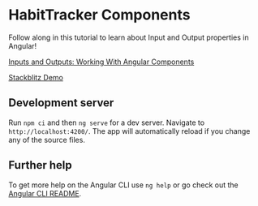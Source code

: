 # HabitTracker Components

Follow along in this tutorial to learn about Input and Output properties in Angular!

[Inputs and Outputs: Working With Angular Components](https://medium.com/better-programming/inputs-and-outputs-working-with-angular-components-f3204e6599f)

[Stackblitz Demo](https://stackblitz.com/edit/habit-tracker-components?file=src/app/app.component.ts)


## Development server

Run `npm ci` and then `ng serve` for a dev server. Navigate to `http://localhost:4200/`. The app will automatically reload if you change any of the source files.

## Further help

To get more help on the Angular CLI use `ng help` or go check out the [Angular CLI README](https://github.com/angular/angular-cli/blob/master/README.md).
